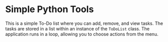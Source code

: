 # Simple Python Tools
This is a simple To-Do list where you can add, remove, and view tasks. The tasks are stored in a list within an instance of the `ToDoList` class. The application runs in a loop, allowing you to choose actions from the menu.
